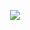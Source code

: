 <p align="center"> <img src="https://readme-typing-svg.herokuapp.com?lines=Welcome+to+the+Terminal,+Xyol0p...;Ethical+Hacker+in+training...;Dark+Theme+Lover+%7C+Open+Source+Junkie;&center=true&width=500&height=45&color=00FF00&vCenter=true&size=18"> </p>
